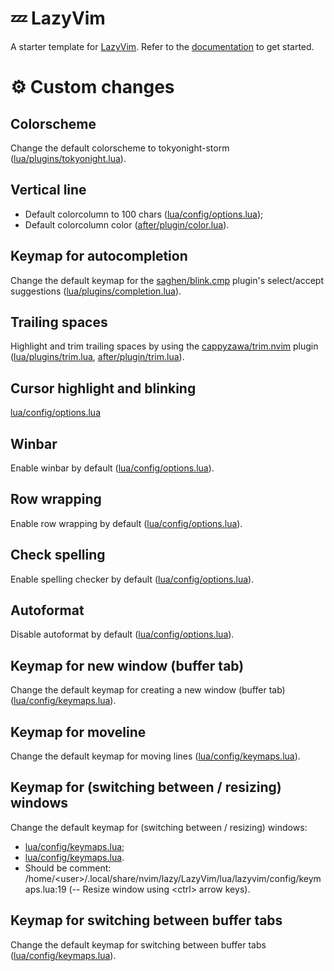 # 💤 LazyVim

A starter template for [LazyVim](https://github.com/LazyVim/LazyVim).
Refer to the [documentation](https://lazyvim.github.io/installation) to get started.


# ⚙️ Custom changes

## Colorscheme
Change the default colorscheme to tokyonight-storm
([lua/plugins/tokyonight.lua](lua/plugins/tokyonight.lua)).

## Vertical line
- Default colorcolumn to 100 chars
([lua/config/options.lua](https://github.com/fulld0s/lazyvim/blob/main/lua/config/options.lua#L5));
- Default colorcolumn color ([after/plugin/color.lua](after/plugin/color.lua)).

## Keymap for autocompletion
Change the default keymap for the [saghen/blink.cmp](https://github.com/Saghen/blink.cmp) plugin's select/accept suggestions
([lua/plugins/completion.lua](lua/plugins/completion.lua)).

## Trailing spaces
Highlight and trim trailing spaces by using the [cappyzawa/trim.nvim](https://github.com/cappyzawa/trim.nvim) plugin
([lua/plugins/trim.lua](lua/plugins/trim.lua), [after/plugin/trim.lua](after/plugin/trim.lua)).

## Cursor highlight and blinking
[lua/config/options.lua](https://github.com/fulld0s/lazyvim/blob/main/lua/config/options.lua#L8)

## Winbar
Enable winbar by default
([lua/config/options.lua](https://github.com/fulld0s/lazyvim/blob/main/lua/config/options.lua#L16)).

## Row wrapping
Enable row wrapping by default
([lua/config/options.lua](https://github.com/fulld0s/lazyvim/blob/main/lua/config/options.lua#L19)).

## Check spelling
Enable spelling checker by default
([lua/config/options.lua](https://github.com/fulld0s/lazyvim/blob/main/lua/config/options.lua#L22)).

## Autoformat
Disable autoformat by default
([lua/config/options.lua](https://github.com/fulld0s/lazyvim/blob/main/lua/config/options.lua#L25)).

## Keymap for new window (buffer tab)
Change the default keymap for creating a new window (buffer tab)
([lua/config/keymaps.lua](https://github.com/fulld0s/lazyvim/blob/main/lua/config/keymaps.lua#L5C4-L5C19)).

## Keymap for moveline
Change the default keymap for moving lines
([lua/config/keymaps.lua](https://github.com/fulld0s/lazyvim/blob/main/lua/config/keymaps.lua#L8)).

## Keymap for (switching between / resizing) windows
Change the default keymap for (switching between / resizing) windows:
- [lua/config/keymaps.lua](https://github.com/fulld0s/lazyvim/blob/main/lua/config/keymaps.lua#L15);
- [lua/config/keymaps.lua](https://github.com/fulld0s/lazyvim/blob/main/lua/config/keymaps.lua#L21).
- Should be comment: /home/\<user\>/.local/share/nvim/lazy/LazyVim/lua/lazyvim/config/keymaps.lua:19
(-- Resize window using \<ctrl\> arrow keys).

## Keymap for switching between buffer tabs
Change the default keymap for switching between buffer tabs
([lua/config/keymaps.lua](https://github.com/fulld0s/lazyvim/blob/main/lua/config/keymaps.lua#L27)).

